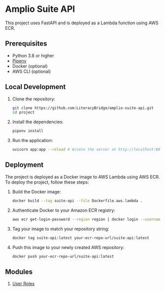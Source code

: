 # Amplio Suite API

This project uses FastAPI and is deployed as a Lambda function using AWS ECR.

## Prerequisites

- Python 3.8 or higher
- [Pipenv](https://pipenv.pypa.io/en/latest/)
- Docker (optional)
- AWS CLI (optional)

## Local Development

1. Clone the repository:

    ```bash
    git clone https://github.com:LiteracyBridge/amplio-suite-api.git
    cd project
    ```

2. Install the dependencies:

    ```bash
    pipenv install
    ```

3. Run the application:

    ```bash
    uvicorn app:app --reload # Access the server at http://localhost:8000
    ```

## Deployment

The project is deployed as a Docker image to AWS Lambda using AWS ECR. To deploy the project, follow these steps:

1. Build the Docker image:

    ```bash
    docker build --tag suite-api --file Dockerfile.aws.lambda .
    ```

2. Authenticate Docker to your Amazon ECR registry:

    ```bash
    aws ecr get-login-password --region region | docker login --username AWS --password-stdin your-ecr-repo-url
    ```

3. Tag your image to match your repository string:

    ```bash
    docker tag suite-api:latest your-ecr-repo-url/suite-api:latest
    ```

4. Push this image to your newly created AWS repository:

    ```bash
    docker push your-ecr-repo-url/suite-api:latest
    ```

## Modules

1. [User Roles](docs/user-roles.md)
